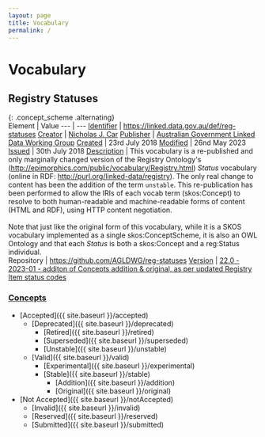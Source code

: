 ```yaml
---
layout: page
title: Vocabulary
permalink: /
---
```

# Vocabulary

## Registry Statuses 

{: .concept_scheme .alternating}  
Element | Value
--- | ---
[Identifier](https://www.dublincore.org/specifications/dublin-core/dcmi-terms/#http://purl.org/dc/terms/identifier) | <https://linked.data.gov.au/def/reg-statuses>
[Creator](https://www.dublincore.org/specifications/dublin-core/dcmi-terms/#http://purl.org/dc/terms/creator) | [Nicholas J. Car](http://orcid.org/0000-0002-8742-7730)
[Publisher](https://www.dublincore.org/specifications/dublin-core/dcmi-terms/#http://purl.org/dc/terms/publisher) | [Australian Government Linked Data Working Group](https://linked.data.gov.au/org/agldwg)
[Created](https://www.dublincore.org/specifications/dublin-core/dcmi-terms/#http://purl.org/dc/terms/created) | 23rd July 2018
[Modified](https://www.dublincore.org/specifications/dublin-core/dcmi-terms/#http://purl.org/dc/terms/modified) | 26nd May 2023
[Issued](https://www.dublincore.org/specifications/dublin-core/dcmi-terms/#http://purl.org/dc/terms/issued) | 30th July 2018
[Description](https://www.dublincore.org/specifications/dublin-core/dcmi-terms/#http://purl.org/dc/terms/description) | This vocabulary is a re-published and only marginally changed version of the Registry Ontology's (http://epimorphics.com/public/vocabulary/Registry.html) *Status* vocabulary (online in RDF: http://purl.org/linked-data/registry). The only real change to content has been the addition of the term `unstable`. This re-publication has been performed to allow the IRIs of each vocab term (skos:Concept) to resolve to both human-readable and machine-readable forms of content (HTML and RDF), using HTTP content negotiation.<br /><br />Note that just like the original form of this vocabulary, while it is a SKOS vocabulary implemented as a single skos:ConceptScheme, it is also an OWL Ontology and that each *Status* is both a skos:Concept and a reg:Status individual.  
Repository | <https://github.com/AGLDWG/reg-statuses>
[Version]() | [22.0 - 2023-01 - additon of Concepts addition & original, as per updated Registry Item status codes](https://linked.data.gov.au/def/reg-status/2.0)

### [Concepts](https://www.w3.org/TR/skos-reference/#concepts)

* [Accepted]({{ site.baseurl }}/accepted)
    * [Deprecated]({{ site.baseurl }}/deprecated)
        * [Retired]({{ site.baseurl }}/retired)
        * [Superseded]({{ site.baseurl }}/superseded)
        * [Unstable]({{ site.baseurl }}/unstable)
    * [Valid]({{ site.baseurl }}/valid)
        * [Experimental]({{ site.baseurl }}/experimental)
        * [Stable]({{ site.baseurl }}/stable)
            * [Addition]({{ site.baseurl }}/addition)
            * [Original]({{ site.baseurl }}/original)
* [Not Accepted]({{ site.baseurl }}/notAccepted)
    * [Invalid]({{ site.baseurl }}/invalid)
    * [Reserved]({{ site.baseurl }}/reserved)
    * [Submitted]({{ site.baseurl }}/submitted)
